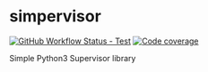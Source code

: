 # simpervisor

[![GitHub Workflow Status - Test](https://img.shields.io/github/workflow/status/yuvipanda/simperisor/Test?logo=github&label=tests)](https://github.com/yuvipanda/simperisor/actions)
[![Code coverage](https://codecov.io/gh/yuvipanda/simpervisor/branch/master/graph/badge.svg)](https://codecov.io/gh/yuvipanda/simpervisor)

Simple Python3 Supervisor library
